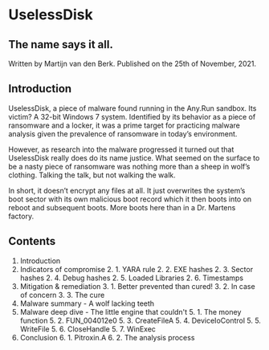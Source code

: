 # UselessDisk
## The name says it all.

Written by Martijn van den Berk.
Published on the 25th of November, 2021.

## Introduction
UselessDisk, a piece of malware found running in the Any.Run sandbox. Its victim? A 32-bit Windows 7 system. Identified by its behavior as a piece of ransomware and a locker, it was a prime target for practicing malware analysis given the prevalence of ransomware in today’s environment.

However, as research into the malware progressed it turned out that UselessDisk really does do its name justice. What seemed on the surface to be a nasty piece of ransomware was nothing more than a sheep in wolf’s clothing. Talking the talk, but not walking the walk.

In short, it doesn’t encrypt any files at all. It just overwrites the system’s boot sector with its own malicious boot record which it then boots into on reboot and subsequent boots. More boots here than in a Dr. Martens factory.

## Contents
1. Introduction
2. Indicators of compromise
    2. 1. YARA rule
    2. 2. EXE hashes
    2. 3. Sector hashes
    2. 4. Debug hashes
    2. 5. Loaded Libraries
    2. 6. Timestamps
3. Mitigation & remediation
    3. 1. Better prevented than cured!
    3. 2. In case of concern
    3. 3. The cure
4. Malware summary - A wolf lacking teeth
5. Malware deep dive - The little engine that couldn't
    5. 1. The money function
    5. 2. FUN_004012e0
    5. 3. CreateFileA
    5. 4. DeviceIoControl
    5. 5. WriteFile
    5. 6. CloseHandle
    5. 7. WinExec
6. Conclusion
    6. 1. Pitroxin.A
    6. 2. The analysis process
